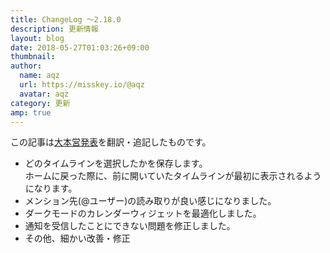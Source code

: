```yaml
---
title: ChangeLog ～2.18.0
description: 更新情報
layout: blog
date: 2018-05-27T01:03:26+09:00
thumbnail: 
author:
  name: aqz
  url: https://misskey.io/@aqz
  avatar: aqz
category: 更新
amp: true
---
```

この記事は[大本営発表](https://misskey.io/notes/5b0980ca60910b14ddc55f8a)を翻訳・追記したものです。  

* どのタイムラインを選択したかを保存します。  
  ホームに戻った際に、前に開いていたタイムラインが最初に表示されるようになります。
* メンション先(@ユーザー)の読み取りが良い感じになりました。
* ダークモードのカレンダーウィジェットを最適化しました。
* 通知を受信したことにできない問題を修正しました。
* その他、細かい改善・修正